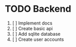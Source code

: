 # TODO Backend

1. [ ] Implement docs
2. [ ] Create basic api
3. [ ] Add sqlite database
4. [ ] Create user accounts